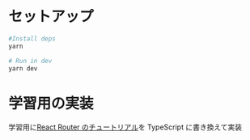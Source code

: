# セットアップ

```bash
#Install deps
yarn

# Run in dev
yarn dev
```

# 学習用の実装

学習用に[React Router のチュートリアル](https://reactrouter.com/en/main/start/tutorial)を TypeScript に書き換えて実装
